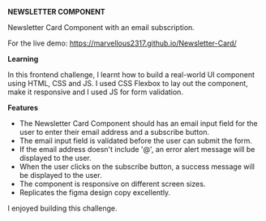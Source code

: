**NEWSLETTER COMPONENT** 

Newsletter Card Component with an email subscription.

For the live demo: https://marvellous2317.github.io/Newsletter-Card/


**Learning**

In this frontend challenge, I learnt how to build a real-world UI component using HTML, CSS and JS. I used CSS Flexbox to lay out the component, make it responsive and I used JS for form validation. 

**Features**

- The Newsletter Card Component should has an email input field for the user to enter their email address and a subscribe button.
- The email input field is validated before the user can submit the form.
- If the email address doesn't include '@', an error alert message will be displayed to the user.
- When the user clicks on the subscribe button, a success message will be displayed to the user.
- The component is responsive on different screen sizes.
- Replicates the figma design copy excellently.

I enjoyed building this challenge.


